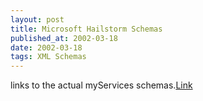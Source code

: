 ```yaml
---
layout: post
title: Microsoft Hailstorm Schemas
published_at: 2002-03-18
date: 2002-03-18
tags: XML Schemas
---
```


links to the actual myServices schemas.[Link](http://groups.yahoo.com/group/ms-hailstorm/message/238)  